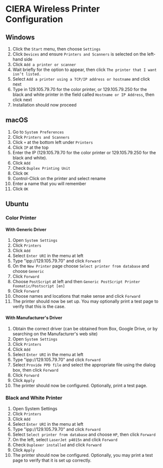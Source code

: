 # CIERA Wireless Printer Configuration
## Windows
1. Click the `Start` menu, then choose `Settings`
2. Click `Devices` and ensure `Printers and Scanners` is selected on the left-hand side
3. Click `Add a printer or scanner`
4. Wait briefly for the option to appear, then click `The printer that I want isn’t listed.`
5. Select `Add a printer using a TCP/IP address or hostname` and click next
6. Type in 129.105.79.70 for the color printer, or 129.105.79.250 for the black and white printer in the field called `Hostname or IP Address`, then click next
7. Installation should now proceed

## macOS
1. Go to `System Preferences`
2. Click `Printers and Scanners`
3. Click `+` at the bottom left under `Printers`
4. Click `IP` at the top
5. Enter the IP (129.105.79.70 for the color printer or 129.105.79.250 for the black and white).
6. Click `Add`
7. Check `Duplex Printing Unit`
8. Click `OK`
9. Control-Click on the printer and select rename
10. Enter a name that you will remember
11. Click `OK`

## Ubuntu
### Color Printer
#### With Generic Driver
 1. Open `System Settings`
 2. Click `Printers`
 3. Click `Add`
 4. Select `Enter URI` in the menu at left
 5. Type "ipp://129.105.79.70" and click `Forward`
 6. On the `New Printer` page choose `Select printer from database` and choose `Generic`
 7. Click `Forward`
 8. Choose `PostScript` at left and then `Generic PostScript Printer Foomatic/Postscript [en]`
 9. Click `Forward`
 10. Choose names and locations that make sense and click `Forward`
 11. The printer should now be set up. You may optionally print a test page to verify that this is the case.

#### With Manufacturer's Driver
 1. Obtain the correct driver (can be obtained from Box, Google Drive, or by searching on the Manufacturer's web site)
 2. Open `System Settings`
 3. Click `Printers`
 4. Click `Add`
 5. Select `Enter URI` in the menu at left
 6. Type "ipp://129.105.79.70" and click `Forward`
 7. Select `Provide PPD file` and select the appropriate file using the dialog box, then click `Forward`
 8. Click `Forward`
 9. Click `Apply`
 10. The printer should now be configured. Optionally, print a test page.

### Black and White Printer
 1. Open System Settings
 2. Click `Printers`
 3. Click `Add`
 4. Select `Enter URI` in the menu at left
 5. Type "ipp://129.105.79.70" and click `Forward`
 6. Select `Select printer from database` and choose `HP`, then click `Forward`
 7. On the left, select `LaserJet p4015n` and click `Forward`
 8. Check `Duplexer installed` and click `Forward`
 9. Click `Apply`
 10. The printer should now be configured. Optionally, you may print a test page to verify that it is set up correctly.
